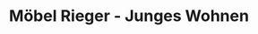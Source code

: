 ---
title: "Möbel Rieger - Junges Wohnen"
url: /goeppingen/moebel-rieger-junges-wohnen/
shop: Möbel
---